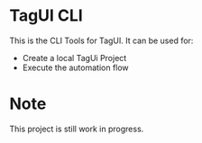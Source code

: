 # TagUI CLI

This is the CLI Tools for TagUI. It can be used for:

  - Create a local TagUi Project
  - Execute the automation flow

# Note

This project is still work in progress.
